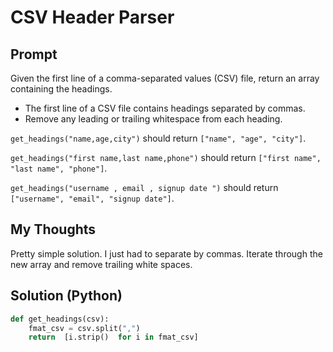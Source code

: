 

# CSV Header Parser
## Prompt
Given the first line of a comma-separated values (CSV) file, return an array containing the headings.

-   The first line of a CSV file contains headings separated by commas.
-   Remove any leading or trailing whitespace from each heading.

`get_headings("name,age,city")`  should return  `["name", "age", "city"]`.
    
`get_headings("first name,last name,phone")`  should return  `["first name", "last name", "phone"]`.
    
`get_headings("username , email , signup date ")`  should return  `["username", "email", "signup date"]`.


## My Thoughts
Pretty simple solution. I just had to separate by commas. Iterate through the new array and remove trailing white spaces.


## Solution (Python)
```python
def get_headings(csv):
	fmat_csv = csv.split(",")
	return  [i.strip()  for i in fmat_csv]

```
